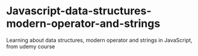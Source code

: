 # Javascript-data-structures-modern-operator-and-strings
 Learning about data structures, modern operator and strings in JavaScript, from udemy course
